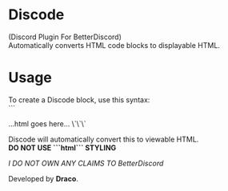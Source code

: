 # Discode
(Discord Plugin For BetterDiscord)  
Automatically converts HTML code blocks to displayable HTML.  
  
# Usage
To create a Discode block, use this syntax:  
\`\`\`  
<!DOCTYPE html>  
<html>
...html goes here...
</html>  
\`\`\`  
  
Discode will automatically convert this to viewable HTML.  
**DO NOT USE \`\`\`html\`\`\` STYLING**  

*I DO NOT OWN ANY CLAIMS TO BetterDiscord*

Developed by **Draco**.
